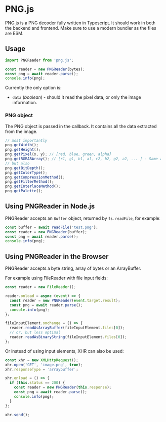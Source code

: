 # PNG.js

PNG.js is a PNG decoder fully written in Typescript. It should work in both the backend and frontend.
Make sure to use a modern bundler as the files are ESM.

## Usage

```ts
import PNGReader from 'png.js';

const reader = new PNGReader(bytes);
const png = await reader.parse();
console.info(png);
```

Currently the only option is:

- `data` (_boolean_) - should it read the pixel data, or only the image information.

### PNG object

The PNG object is passed in the callback. It contains all the data extracted
from the image.

```js
// most importantly
png.getWidth();
png.getHeight();
png.getPixel(x, y); // [red, blue, green, alpha]
png.getRGBA8Array(); // [r1, g1, b1, a1, r2, b2, g2, a2, ... ] - Same as canvas.getImageData
// but also
png.getBitDepth();
png.getColorType();
png.getCompressionMethod();
png.getFilterMethod();
png.getInterlaceMethod();
png.getPalette();
```

## Using PNGReader in Node.js

PNGReader accepts an `Buffer` object, returned by `fs.readFile`, for example:

```js
const buffer = await readFile('test.png');
const reader = new PNGReader(buffer);
const png = await reader.parse();
console.info(png);
```

## Using PNGReader in the Browser

PNGReader accepts a byte string, array of bytes or an ArrayBuffer.

For example using FileReader with file input fields:

```js
const reader = new FileReader();

reader.onload = async (event) => {
  const reader = new PNGReader(event.target.result);
  const png = await reader.parse();
  console.info(png);
};

fileInputElement.onchange = () => {
  reader.readAsArrayBuffer(fileInputElement.files[0]);
  // or, but less optimal
  reader.readAsBinaryString(fileInputElement.files[0]);
};
```

Or instead of using input elements, XHR can also be used:

```ts
const xhr = new XMLHttpRequest();
xhr.open('GET', 'image.png', true);
xhr.responseType = 'arraybuffer';

xhr.onload = () => {
  if (this.status == 200) {
    const reader = new PNGReader(this.response);
    const png = await reader.parse();
    console.info(png);
  }
};

xhr.send();
```
